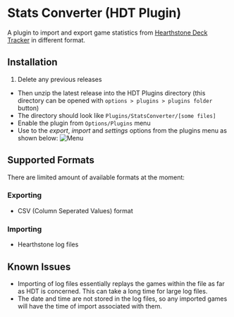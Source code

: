# Stats Converter (HDT Plugin)

A plugin to import and export game statistics from [Hearthstone Deck Tracker](https://github.com/Epix37/Hearthstone-Deck-Tracker) in different format.

## Installation
1. Delete any previous releases
- Then unzip the latest release into the HDT Plugins directory (this directory can be opened with `options > plugins > plugins folder` button)
- The directory should look like ``Plugins/StatsConverter/[some files]``
- Enable the plugin from ``Options/Plugins`` menu
- Use to the *export*, *import* and *settings* options from the plugins menu as shown below:
![Menu](http://i.imgur.com/HIrkY6T.png)

## Supported Formats
There are limited amount of available formats at the moment:

### Exporting
- CSV (Column Seperated Values) format

### Importing
- Hearthstone log files

## Known Issues
- Importing of log files essentially replays the games within the file as far as HDT is concerned. This can take a long time for large log files.
- The date and time are not stored in the log files, so any imported games will have the time of import associated with them.
